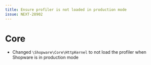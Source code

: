 ```yaml
---
title: Ensure profiler is not loaded in production mode
issue: NEXT-28902
---
```

# Core
* Changed `\Shopware\Core\HttpKernel` to not load the profiler when Shopware is in production mode
